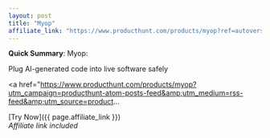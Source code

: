 ```yaml
---
layout: post
title: "Myop"
affiliate_link: "https://www.producthunt.com/products/myop?ref=autoverse&utm_source=autoverse"
---
```


**Quick Summary**: Myop: <p>
            Plug AI-generated code into live software safely
          </p>
          <p>
            <a href="https://www.producthunt.com/products/myop?utm_campaign=producthunt-atom-posts-feed&amp;utm_medium=rss-feed&amp;utm_source=product...

[Try Now]({{ page.affiliate_link }})  
*Affiliate link included*
